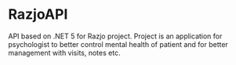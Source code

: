 # RazjoAPI
API based on .NET 5 for Razjo project.
Project is an application for psychologist to better control mental health of patient and for better management with visits, notes etc.
